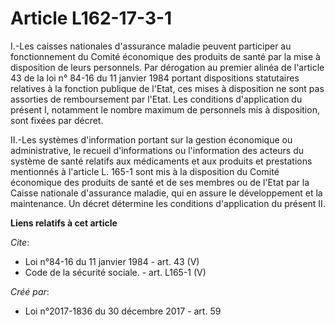 # Article L162-17-3-1

I.-Les caisses nationales d'assurance maladie peuvent participer au fonctionnement du Comité économique des produits de santé
par la mise à disposition de leurs personnels. Par dérogation au premier alinéa de l'article 43 de la loi n° 84-16 du 11
janvier 1984 portant dispositions statutaires relatives à la fonction publique de l'Etat, ces mises à disposition ne sont pas
assorties de remboursement par l'Etat. Les conditions d'application du présent I, notamment le nombre maximum de personnels
mis à disposition, sont fixées par décret. 

II.-Les systèmes d'information portant sur la gestion économique ou administrative, le recueil d'informations ou
l'information des acteurs du système de santé relatifs aux médicaments et aux produits et prestations mentionnés à l'article
L. 165-1 sont mis à la disposition du Comité économique des produits de santé et de ses membres ou de l'Etat par la Caisse
nationale d'assurance maladie, qui en assure le développement et la maintenance. Un décret détermine les conditions
d'application du présent II.

**Liens relatifs à cet article**

_Cite_:

  - Loi n°84-16 du 11 janvier 1984 - art. 43 (V)
  - Code de la sécurité sociale. - art. L165-1 (V)

_Créé par_:

  - Loi n°2017-1836 du 30 décembre 2017 - art. 59
